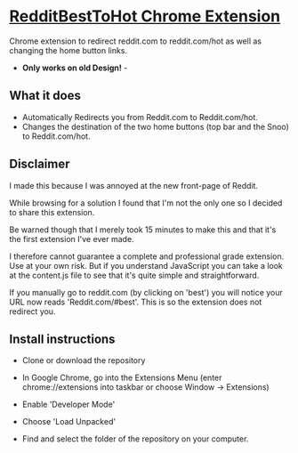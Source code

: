 # [RedditBestToHot Chrome Extension](https://github.com/Bewelge/RedditBestToHot/blob/master/README.md)
Chrome extension to redirect reddit.com to reddit.com/hot as well as changing the home button links.

 - **Only works on old Design!** - 


## What it does

* Automatically Redirects you from Reddit.com to Reddit.com/hot.
* Changes the destination of the two home buttons (top bar and the Snoo) to Reddit.com/hot.

## Disclaimer

I made this because I was annoyed at the new front-page of Reddit. 

While browsing for a solution I found that I'm not the only one so I decided to share this extension. 

Be warned though that I merely took 15 minutes to make this and that it's the first extension I've ever made.

I therefore cannot guarantee a complete and professional grade extension. Use at your own risk. 
But if you understand JavaScript you can take a look at the content.js file to see that it's quite simple and straightforward.

If you manually go to reddit.com (by clicking on 'best') you will notice your URL now reads 'Reddit.com/#best'. This is so the extension does not redirect you.

## Install instructions

 * Clone or download the repository
 
 * In Google Chrome, go into the Extensions Menu (enter chrome://extensions into taskbar or choose Window -> Extensions)
 
 * Enable 'Developer Mode'
 
 * Choose 'Load Unpacked' 
 
 * Find and select the folder of the repository on your computer.
